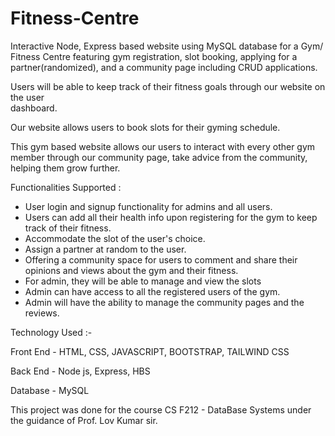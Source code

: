 # Fitness-Centre
Interactive Node, Express based website using MySQL database for a Gym/ Fitness Centre featuring gym registration, slot booking, applying for a partner(randomized), and a community page including CRUD applications. 


Users will be able to keep track of their fitness goals through our website on the user                                                                                 
dashboard.

Our website allows users to book slots for their gyming schedule.

This gym based website allows our users to interact with every other gym member 
through our community page, take advice from the community, helping them grow 
further.

Functionalities Supported :

- User login and signup functionality for admins and all users.
- Users can add all their health info upon registering for the gym to keep track of their fitness.
-  Accommodate the slot of the user's choice.
-  Assign a partner at random to the user.
- Offering a community space for users to comment and share their opinions and views  about the gym and their fitness.
- For admin, they will be able to manage and view the slots 
- Admin can have access to all  the registered users of the gym.
- Admin will have the ability to manage the community pages and the reviews. 


Technology Used :-

Front End - HTML, CSS, JAVASCRIPT, BOOTSTRAP, TAILWIND CSS
 
Back End - Node js, Express, HBS

Database - MySQL

This project was done for the course CS F212 - DataBase Systems under the guidance of Prof. Lov Kumar sir.  
